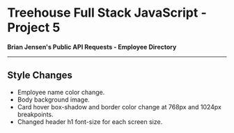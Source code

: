 # Treehouse Full Stack JavaScript - Project 5

**Brian Jensen's Public API Requests - Employee Directory**

---

## Style Changes

* Employee name color change.
* Body background image.
* Card hover box-shadow and border color change at 768px and 1024px breakpoints.
* Changed header h1 font-size for each screen size.